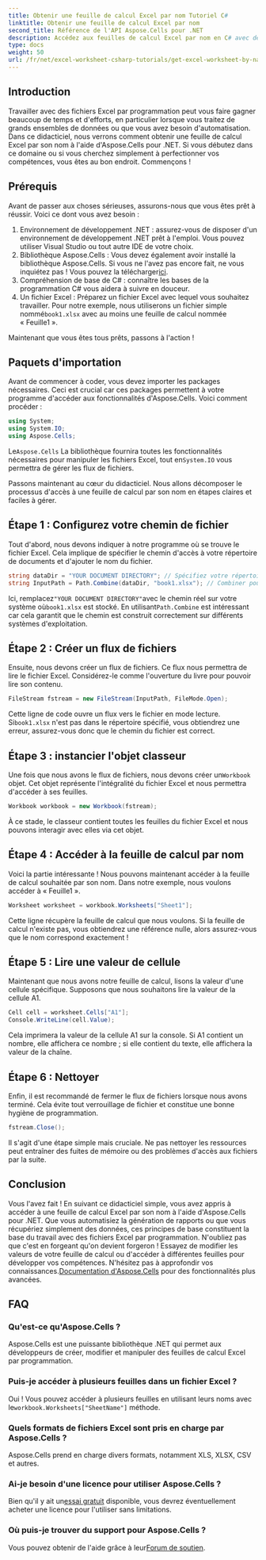 ```yaml
---
title: Obtenir une feuille de calcul Excel par nom Tutoriel C#
linktitle: Obtenir une feuille de calcul Excel par nom
second_title: Référence de l'API Aspose.Cells pour .NET
description: Accédez aux feuilles de calcul Excel par nom en C# avec des instructions étape par étape, en utilisant Aspose.Cells pour .NET pour une meilleure efficacité du code.
type: docs
weight: 50
url: /fr/net/excel-worksheet-csharp-tutorials/get-excel-worksheet-by-name-csharp-tutorial/
---
```

## Introduction

Travailler avec des fichiers Excel par programmation peut vous faire gagner beaucoup de temps et d'efforts, en particulier lorsque vous traitez de grands ensembles de données ou que vous avez besoin d'automatisation. Dans ce didacticiel, nous verrons comment obtenir une feuille de calcul Excel par son nom à l'aide d'Aspose.Cells pour .NET. Si vous débutez dans ce domaine ou si vous cherchez simplement à perfectionner vos compétences, vous êtes au bon endroit. Commençons !

## Prérequis

Avant de passer aux choses sérieuses, assurons-nous que vous êtes prêt à réussir. Voici ce dont vous avez besoin :

1. Environnement de développement .NET : assurez-vous de disposer d'un environnement de développement .NET prêt à l'emploi. Vous pouvez utiliser Visual Studio ou tout autre IDE de votre choix.
2.  Bibliothèque Aspose.Cells : Vous devez également avoir installé la bibliothèque Aspose.Cells. Si vous ne l'avez pas encore fait, ne vous inquiétez pas ! Vous pouvez la télécharger[ici](https://releases.aspose.com/cells/net/).
3. Compréhension de base de C# : connaître les bases de la programmation C# vous aidera à suivre en douceur.
4. Un fichier Excel : Préparez un fichier Excel avec lequel vous souhaitez travailler. Pour notre exemple, nous utiliserons un fichier simple nommé`book1.xlsx` avec au moins une feuille de calcul nommée « Feuille1 ».

Maintenant que vous êtes tous prêts, passons à l'action !

## Paquets d'importation

Avant de commencer à coder, vous devez importer les packages nécessaires. Ceci est crucial car ces packages permettent à votre programme d'accéder aux fonctionnalités d'Aspose.Cells. Voici comment procéder :

```csharp
using System;
using System.IO;
using Aspose.Cells;
```

 Le`Aspose.Cells` La bibliothèque fournira toutes les fonctionnalités nécessaires pour manipuler les fichiers Excel, tout en`System.IO` vous permettra de gérer les flux de fichiers.

Passons maintenant au cœur du didacticiel. Nous allons décomposer le processus d'accès à une feuille de calcul par son nom en étapes claires et faciles à gérer.

## Étape 1 : Configurez votre chemin de fichier

Tout d'abord, nous devons indiquer à notre programme où se trouve le fichier Excel. Cela implique de spécifier le chemin d'accès à votre répertoire de documents et d'ajouter le nom du fichier.

```csharp
string dataDir = "YOUR DOCUMENT DIRECTORY"; // Spécifiez votre répertoire de documents
string InputPath = Path.Combine(dataDir, "book1.xlsx"); // Combiner pour former le chemin complet
```

 Ici, remplacez`"YOUR DOCUMENT DIRECTORY"`avec le chemin réel sur votre système où`book1.xlsx` est stocké. En utilisant`Path.Combine` est intéressant car cela garantit que le chemin est construit correctement sur différents systèmes d'exploitation.

## Étape 2 : Créer un flux de fichiers

Ensuite, nous devons créer un flux de fichiers. Ce flux nous permettra de lire le fichier Excel. Considérez-le comme l'ouverture du livre pour pouvoir lire son contenu.

```csharp
FileStream fstream = new FileStream(InputPath, FileMode.Open);
```

 Cette ligne de code ouvre un flux vers le fichier en mode lecture. Si`book1.xlsx` n'est pas dans le répertoire spécifié, vous obtiendrez une erreur, assurez-vous donc que le chemin du fichier est correct.

## Étape 3 : instancier l'objet classeur

 Une fois que nous avons le flux de fichiers, nous devons créer un`Workbook` objet. Cet objet représente l'intégralité du fichier Excel et nous permettra d'accéder à ses feuilles.

```csharp
Workbook workbook = new Workbook(fstream);
```

À ce stade, le classeur contient toutes les feuilles du fichier Excel et nous pouvons interagir avec elles via cet objet.

## Étape 4 : Accéder à la feuille de calcul par nom

Voici la partie intéressante ! Nous pouvons maintenant accéder à la feuille de calcul souhaitée par son nom. Dans notre exemple, nous voulons accéder à « Feuille1 ».

```csharp
Worksheet worksheet = workbook.Worksheets["Sheet1"];
```

Cette ligne récupère la feuille de calcul que nous voulons. Si la feuille de calcul n'existe pas, vous obtiendrez une référence nulle, alors assurez-vous que le nom correspond exactement !

## Étape 5 : Lire une valeur de cellule

Maintenant que nous avons notre feuille de calcul, lisons la valeur d'une cellule spécifique. Supposons que nous souhaitons lire la valeur de la cellule A1.

```csharp
Cell cell = worksheet.Cells["A1"];
Console.WriteLine(cell.Value);
```

Cela imprimera la valeur de la cellule A1 sur la console. Si A1 contient un nombre, elle affichera ce nombre ; si elle contient du texte, elle affichera la valeur de la chaîne.

## Étape 6 : Nettoyer

Enfin, il est recommandé de fermer le flux de fichiers lorsque nous avons terminé. Cela évite tout verrouillage de fichier et constitue une bonne hygiène de programmation.

```csharp
fstream.Close();
```

Il s'agit d'une étape simple mais cruciale. Ne pas nettoyer les ressources peut entraîner des fuites de mémoire ou des problèmes d'accès aux fichiers par la suite.

## Conclusion

Vous l'avez fait ! En suivant ce didacticiel simple, vous avez appris à accéder à une feuille de calcul Excel par son nom à l'aide d'Aspose.Cells pour .NET. Que vous automatisiez la génération de rapports ou que vous récupériez simplement des données, ces principes de base constituent la base du travail avec des fichiers Excel par programmation.
 N'oubliez pas que c'est en forgeant qu'on devient forgeron ! Essayez de modifier les valeurs de votre feuille de calcul ou d'accéder à différentes feuilles pour développer vos compétences. N'hésitez pas à approfondir vos connaissances.[Documentation d'Aspose.Cells](https://reference.aspose.com/cells/net/) pour des fonctionnalités plus avancées.

## FAQ

### Qu'est-ce qu'Aspose.Cells ?
Aspose.Cells est une puissante bibliothèque .NET qui permet aux développeurs de créer, modifier et manipuler des feuilles de calcul Excel par programmation.

### Puis-je accéder à plusieurs feuilles dans un fichier Excel ?
 Oui ! Vous pouvez accéder à plusieurs feuilles en utilisant leurs noms avec le`workbook.Worksheets["SheetName"]` méthode.

### Quels formats de fichiers Excel sont pris en charge par Aspose.Cells ?
Aspose.Cells prend en charge divers formats, notamment XLS, XLSX, CSV et autres.

### Ai-je besoin d'une licence pour utiliser Aspose.Cells ?
 Bien qu'il y ait un[essai gratuit](https://releases.aspose.com/) disponible, vous devrez éventuellement acheter une licence pour l'utiliser sans limitations.

### Où puis-je trouver du support pour Aspose.Cells ?
Vous pouvez obtenir de l'aide grâce à leur[Forum de soutien](https://forum.aspose.com/c/cells/9).